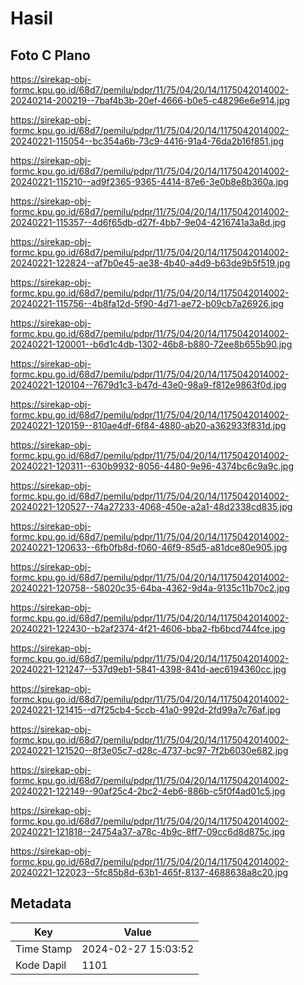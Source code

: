 # Hasil

## Foto C Plano

https://sirekap-obj-formc.kpu.go.id/68d7/pemilu/pdpr/11/75/04/20/14/1175042014002-20240214-200219--7baf4b3b-20ef-4666-b0e5-c48296e6e914.jpg

https://sirekap-obj-formc.kpu.go.id/68d7/pemilu/pdpr/11/75/04/20/14/1175042014002-20240221-115054--bc354a6b-73c9-4416-91a4-76da2b16f851.jpg

https://sirekap-obj-formc.kpu.go.id/68d7/pemilu/pdpr/11/75/04/20/14/1175042014002-20240221-115210--ad9f2365-9365-4414-87e6-3e0b8e8b360a.jpg

https://sirekap-obj-formc.kpu.go.id/68d7/pemilu/pdpr/11/75/04/20/14/1175042014002-20240221-115357--4d6f65db-d27f-4bb7-9e04-4216741a3a8d.jpg

https://sirekap-obj-formc.kpu.go.id/68d7/pemilu/pdpr/11/75/04/20/14/1175042014002-20240221-122824--af7b0e45-ae38-4b40-a4d9-b63de9b5f519.jpg

https://sirekap-obj-formc.kpu.go.id/68d7/pemilu/pdpr/11/75/04/20/14/1175042014002-20240221-115756--4b8fa12d-5f90-4d71-ae72-b09cb7a26926.jpg

https://sirekap-obj-formc.kpu.go.id/68d7/pemilu/pdpr/11/75/04/20/14/1175042014002-20240221-120001--b6d1c4db-1302-46b8-b880-72ee8b655b90.jpg

https://sirekap-obj-formc.kpu.go.id/68d7/pemilu/pdpr/11/75/04/20/14/1175042014002-20240221-120104--7679d1c3-b47d-43e0-98a9-f812e9863f0d.jpg

https://sirekap-obj-formc.kpu.go.id/68d7/pemilu/pdpr/11/75/04/20/14/1175042014002-20240221-120159--810ae4df-6f84-4880-ab20-a362933f831d.jpg

https://sirekap-obj-formc.kpu.go.id/68d7/pemilu/pdpr/11/75/04/20/14/1175042014002-20240221-120311--630b9932-8056-4480-9e96-4374bc6c9a9c.jpg

https://sirekap-obj-formc.kpu.go.id/68d7/pemilu/pdpr/11/75/04/20/14/1175042014002-20240221-120527--74a27233-4068-450e-a2a1-48d2338cd835.jpg

https://sirekap-obj-formc.kpu.go.id/68d7/pemilu/pdpr/11/75/04/20/14/1175042014002-20240221-120633--6fb0fb8d-f060-46f9-85d5-a81dce80e905.jpg

https://sirekap-obj-formc.kpu.go.id/68d7/pemilu/pdpr/11/75/04/20/14/1175042014002-20240221-120758--58020c35-64ba-4362-9d4a-9135c11b70c2.jpg

https://sirekap-obj-formc.kpu.go.id/68d7/pemilu/pdpr/11/75/04/20/14/1175042014002-20240221-122430--b2af2374-4f21-4606-bba2-fb6bcd744fce.jpg

https://sirekap-obj-formc.kpu.go.id/68d7/pemilu/pdpr/11/75/04/20/14/1175042014002-20240221-121247--537d9eb1-5841-4398-841d-aec6194360cc.jpg

https://sirekap-obj-formc.kpu.go.id/68d7/pemilu/pdpr/11/75/04/20/14/1175042014002-20240221-121415--d7f25cb4-5ccb-41a0-992d-2fd99a7c76af.jpg

https://sirekap-obj-formc.kpu.go.id/68d7/pemilu/pdpr/11/75/04/20/14/1175042014002-20240221-121520--8f3e05c7-d28c-4737-bc97-7f2b6030e682.jpg

https://sirekap-obj-formc.kpu.go.id/68d7/pemilu/pdpr/11/75/04/20/14/1175042014002-20240221-122149--90af25c4-2bc2-4eb6-886b-c5f0f4ad01c5.jpg

https://sirekap-obj-formc.kpu.go.id/68d7/pemilu/pdpr/11/75/04/20/14/1175042014002-20240221-121818--24754a37-a78c-4b9c-8ff7-09cc6d8d875c.jpg

https://sirekap-obj-formc.kpu.go.id/68d7/pemilu/pdpr/11/75/04/20/14/1175042014002-20240221-122023--5fc85b8d-63b1-465f-8137-4688638a8c20.jpg


## Metadata

| Key        | Value               |
| ---------- | ------------------- |
| Time Stamp | 2024-02-27 15:03:52 |
| Kode Dapil | 1101                |



